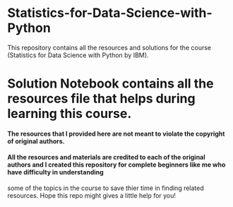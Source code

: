# Statistics-for-Data-Science-with-Python
This repository contains all the resources and solutions for the course (Statistics for Data Science with Python by IBM).

# Solution Notebook contains all the resources file that helps during learning this course.
#### The resources that I provided here are not meant to violate the copyright of original authors.
#### All the resources and materials are credited to each of the original authors and I created this repository for complete beginners like me who have difficulty in understanding 
some of the topics in the course to save thier time in finding related resources. Hope this repo might gives a little help for you!
